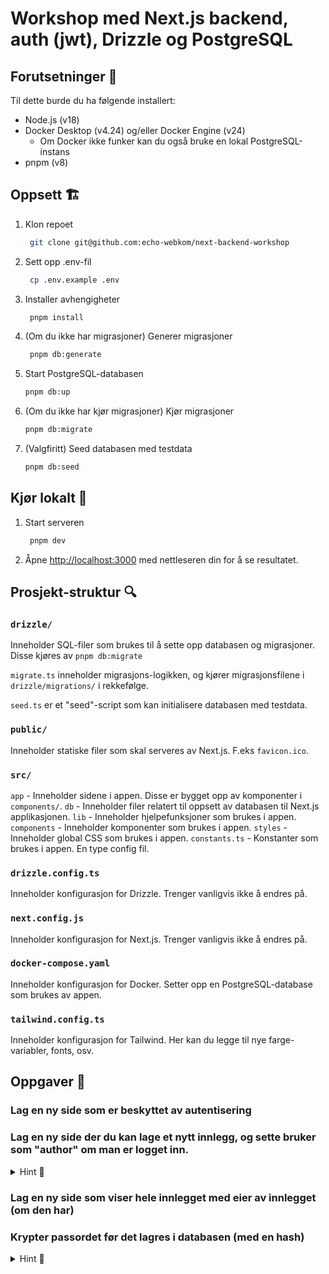 # Workshop med Next.js backend, auth (jwt), Drizzle og PostgreSQL

## Forutsetninger 📝

Til dette burde du ha følgende installert:

- Node.js (v18)
- Docker Desktop (v4.24) og/eller Docker Engine (v24)
  - Om Docker ikke funker kan du også bruke en lokal PostgreSQL-instans
- pnpm (v8)

## Oppsett 🏗️

1. Klon repoet

   ```sh
    git clone git@github.com:echo-webkom/next-backend-workshop
   ```

1. Sett opp .env-fil

   ```sh
    cp .env.example .env
   ```

1. Installer avhengigheter

   ```sh
    pnpm install
   ```

1. (Om du ikke har migrasjoner) Generer migrasjoner

   ```sh
    pnpm db:generate
   ```

1. Start PostgreSQL-databasen

   ```sh
   pnpm db:up
   ```

1. (Om du ikke har kjør migrasjoner) Kjør migrasjoner

   ```sh
   pnpm db:migrate
   ```

1. (Valgfiritt) Seed databasen med testdata
   ```sh
   pnpm db:seed
   ```

## Kjør lokalt 🚀

1. Start serveren

   ```sh
    pnpm dev
   ```

1. Åpne [http://localhost:3000](http://localhost:3000) med nettleseren din for å se resultatet.

## Prosjekt-struktur 🔍

### `drizzle/`

Inneholder SQL-filer som brukes til å sette opp databasen og migrasjoner. Disse kjøres av `pnpm db:migrate`

`migrate.ts` inneholder migrasjons-logikken, og kjører migrasjonsfilene i `drizzle/migrations/` i rekkefølge.

`seed.ts` er et "seed"-script som kan initialisere databasen med testdata.

### `public/`

Inneholder statiske filer som skal serveres av Next.js. F.eks `favicon.ico`.

### `src/`

`app` - Inneholder sidene i appen. Disse er bygget opp av komponenter i `components/`.
`db` - Inneholder filer relatert til oppsett av databasen til Next.js applikasjonen.
`lib` - Inneholder hjelpefunksjoner som brukes i appen.
`components` - Inneholder komponenter som brukes i appen.
`styles` - Inneholder global CSS som brukes i appen.
`constants.ts` - Konstanter som brukes i appen. En type config fil.

### `drizzle.config.ts`

Inneholder konfigurasjon for Drizzle. Trenger vanligvis ikke å endres på.

### `next.config.js`

Inneholder konfigurasjon for Next.js. Trenger vanligvis ikke å endres på.

### `docker-compose.yaml`

Inneholder konfigurasjon for Docker. Setter opp en PostgreSQL-database som brukes av appen.

### `tailwind.config.ts`

Inneholder konfigurasjon for Tailwind. Her kan du legge til nye farge-variabler, fonts, osv.

## Oppgaver 📝

### Lag en ny side som er beskyttet av autentisering

### Lag en ny side der du kan lage et nytt innlegg, og sette bruker som "author" om man er logget inn.

<details><summary>Hint 💭</summary>

Lag en ny `POST` route i `src/app/post/route.tsx`, som bruker databasen til å lage et nytt innlegg.

Lag en ny side fil `src/app/new-post/page.tsx` med et skjema som tar inn tittel og innhold, og bruker `POST` routen til å lage et nytt innlegg.

</details>

### Lag en ny side som viser hele innlegget med eier av innlegget (om den har)

### Krypter passordet før det lagres i databasen (med en hash)

<details><summary>Hint 💭</summary>

Bruk `node:crypto` (https://nodejs.org/api/crypto.html) til å lage en hash av passordet før det lagres i databasen.

</details>
